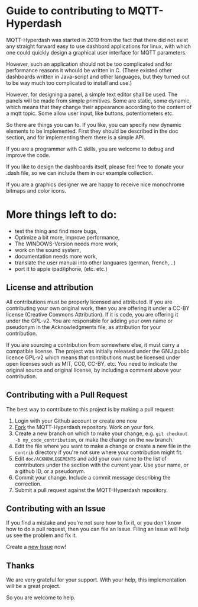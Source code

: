 Guide to contributing to MQTT-Hyperdash
=======================================

MQTT-Hyperdash was started in 2019 from the fact that there did not exist any 
straight forward easy to use dashbord applications for linux, with which one 
could quickly design a graphical user interface for MQTT parameters.

However, such an application should not be too complicated and for performance 
reasons it whould be written in C. (There existed other dashboards written in 
Java-script and other languages, but they turned out to be way much too 
complicated to install and use.) 

However, for designing a panel, a simple text editor shall be used. 
The panels will be made from simple primitives. Some are static, some dynamic, 
which means that they change their appearance according to the content of a 
mqtt topic. Some allow user input, like buttons, potentiometers etc.

So there are things you can to. If you like, you can specify new dynamic elements
to be implemented. First they should be described in the doc section, and for 
implementing them there is a simple API.

If you are a programmer with C skills, you are welcome to debug and improve the 
code.

If you like to design the dashboards itself, please feel free to donate 
your .dash file, so we can include them in our example collection. 

If you are a graphics designer we are happy to receive nice monochrome 
bitmaps and color icons. 


More things left to do:
=======================
- test the thing and find more bugs,
- Optimize a bit more, improve performance,
- The WINDOWS-Version needs more work,
- work on the sound system,
- documentation needs more work,
- translate the user manual into other languares (german, french,...)
- port it to apple ipad/iphone,
(etc. etc.)

## License and attribution

All contributions must be properly licensed and attributed. If you are
contributing your own original work, then you are offering it under a CC-BY
license (Creative Commons Attribution). If it is code, you are offering it under
the GPL-v2. You are responsible for adding your own name or pseudonym in the
Acknowledgments file, as attribution for your contribution.

If you are sourcing a contribution from somewhere else, it must carry a
compatible license. The project was initially released under the GNU public
licence GPL-v2 which means that contributions must be licensed under open
licenses such as MIT, CC0, CC-BY, etc. You need to indicate the original source
and original license, by including a comment above your contribution. 


## Contributing with a Pull Request

The best way to contribute to this project is by making a pull request:

1. Login with your Github account or create one now
2. [Fork](https://github.com/kollokollo/MQTT-Hyperdash#fork-destination-box) the MQTT-Hyperdash repository. Work on your fork.
3. Create a new branch on which to make your change, e.g.
`git checkout -b my_code_contribution`, or make the change on the `new` branch.
4. Edit the file where you want to make a change or create a new file in the `contrib` directory if you're not sure where your contribution might fit.
5. Edit `doc/ACKNOWLEGEMENTS` and add your own name to the list of contributors under the section with the current year. Use your name, or a github ID, or a pseudonym.
6. Commit your change. Include a commit message describing the correction.
7. Submit a pull request against the MQTT-Hyperdash repository.



## Contributing with an Issue

If you find a mistake and you're not sure how to fix it, or you don't know how
to do a pull request, then you can file an Issue. Filing an Issue will help us
see the problem and fix it.

Create a [new Issue](https://github.com/kollokollo/MQTT-Hyperdash/issues/new) now!



## Thanks

We are very grateful for your support. With your help, this implementation
will be a great project. 


So you are welcome to help.
